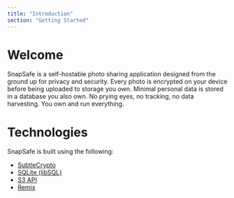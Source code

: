 ```yaml
---
title: "Introduction"
section: "Getting Started"
---
```


# Welcome

SnapSafe is a self-hostable photo sharing application designed from the ground up for privacy and security. Every photo is encrypted on your device before being uploaded to storage you own. Minimal personal data is stored in a database you also own. No prying eyes, no tracking, no data harvesting. You own and run everything.

# Technologies

SnapSafe is built using the following:

- [SubtleCrypto](https://developer.mozilla.org/en-US/docs/Web/API/SubtleCrypto)
- [SQLite (libSQL)](https://github.com/tursodatabase/libsql)
- [S3 API](https://docs.aws.amazon.com/AmazonS3/latest/API/Welcome.html)
- [Remix](https://remix.run/)
